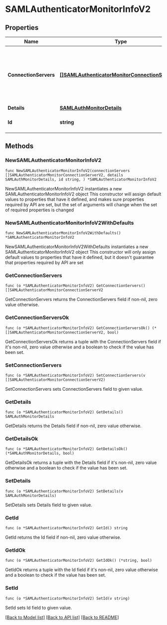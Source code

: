 # SAMLAuthenticatorMonitorInfoV2

## Properties

Name | Type | Description | Notes
------------ | ------------- | ------------- | -------------
**ConnectionServers** | [**[]SAMLAuthenticatorMonitorConnectionServerV2**](SAMLAuthenticatorMonitorConnectionServerV2.md) | Information about the SAML authenticator connections from each of the connection servers. | 
**Details** | [**SAMLAuthMonitorDetails**](SAMLAuthMonitorDetails.md) |  | 
**Id** | **string** | Unique ID of the SAML Authenticator. | 

## Methods

### NewSAMLAuthenticatorMonitorInfoV2

`func NewSAMLAuthenticatorMonitorInfoV2(connectionServers []SAMLAuthenticatorMonitorConnectionServerV2, details SAMLAuthMonitorDetails, id string, ) *SAMLAuthenticatorMonitorInfoV2`

NewSAMLAuthenticatorMonitorInfoV2 instantiates a new SAMLAuthenticatorMonitorInfoV2 object
This constructor will assign default values to properties that have it defined,
and makes sure properties required by API are set, but the set of arguments
will change when the set of required properties is changed

### NewSAMLAuthenticatorMonitorInfoV2WithDefaults

`func NewSAMLAuthenticatorMonitorInfoV2WithDefaults() *SAMLAuthenticatorMonitorInfoV2`

NewSAMLAuthenticatorMonitorInfoV2WithDefaults instantiates a new SAMLAuthenticatorMonitorInfoV2 object
This constructor will only assign default values to properties that have it defined,
but it doesn't guarantee that properties required by API are set

### GetConnectionServers

`func (o *SAMLAuthenticatorMonitorInfoV2) GetConnectionServers() []SAMLAuthenticatorMonitorConnectionServerV2`

GetConnectionServers returns the ConnectionServers field if non-nil, zero value otherwise.

### GetConnectionServersOk

`func (o *SAMLAuthenticatorMonitorInfoV2) GetConnectionServersOk() (*[]SAMLAuthenticatorMonitorConnectionServerV2, bool)`

GetConnectionServersOk returns a tuple with the ConnectionServers field if it's non-nil, zero value otherwise
and a boolean to check if the value has been set.

### SetConnectionServers

`func (o *SAMLAuthenticatorMonitorInfoV2) SetConnectionServers(v []SAMLAuthenticatorMonitorConnectionServerV2)`

SetConnectionServers sets ConnectionServers field to given value.


### GetDetails

`func (o *SAMLAuthenticatorMonitorInfoV2) GetDetails() SAMLAuthMonitorDetails`

GetDetails returns the Details field if non-nil, zero value otherwise.

### GetDetailsOk

`func (o *SAMLAuthenticatorMonitorInfoV2) GetDetailsOk() (*SAMLAuthMonitorDetails, bool)`

GetDetailsOk returns a tuple with the Details field if it's non-nil, zero value otherwise
and a boolean to check if the value has been set.

### SetDetails

`func (o *SAMLAuthenticatorMonitorInfoV2) SetDetails(v SAMLAuthMonitorDetails)`

SetDetails sets Details field to given value.


### GetId

`func (o *SAMLAuthenticatorMonitorInfoV2) GetId() string`

GetId returns the Id field if non-nil, zero value otherwise.

### GetIdOk

`func (o *SAMLAuthenticatorMonitorInfoV2) GetIdOk() (*string, bool)`

GetIdOk returns a tuple with the Id field if it's non-nil, zero value otherwise
and a boolean to check if the value has been set.

### SetId

`func (o *SAMLAuthenticatorMonitorInfoV2) SetId(v string)`

SetId sets Id field to given value.



[[Back to Model list]](../README.md#documentation-for-models) [[Back to API list]](../README.md#documentation-for-api-endpoints) [[Back to README]](../README.md)



